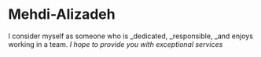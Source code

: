 # Mehdi-Alizadeh
I consider myself as someone who is _dedicated,  _responsible,  _and enjoys working in a team. *I hope to provide you with exceptional services*
